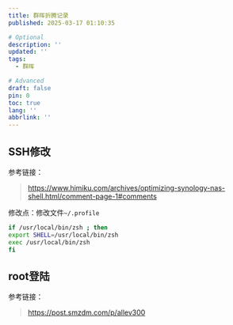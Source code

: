 ```yaml
---
title: 群晖折腾记录
published: 2025-03-17 01:10:35

# Optional
description: ''
updated: ''
tags:
  - 群晖

# Advanced
draft: false
pin: 0
toc: true
lang: ''
abbrlink: ''
---
```


## SSH修改
参考链接：
> https://www.himiku.com/archives/optimizing-synology-nas-shell.html/comment-page-1#comments

修改点：修改文件`~/.profile`
```bash
if /usr/local/bin/zsh ; then
export SHELL=/usr/local/bin/zsh
exec /usr/local/bin/zsh
fi
```

## root登陆
参考链接：
> https://post.smzdm.com/p/allev300
